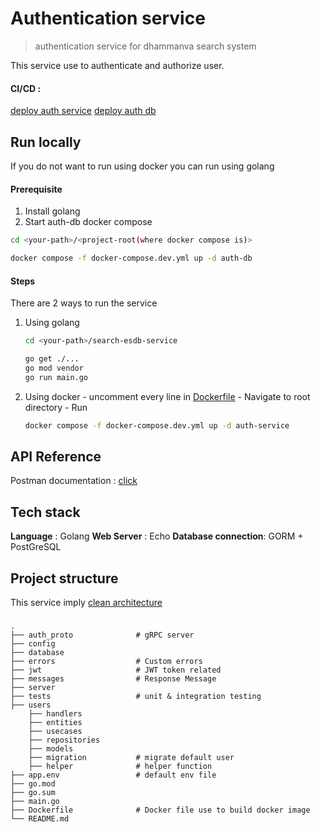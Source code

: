 # Authentication service 
> authentication service for dhammanva search system

This service use to authenticate and authorize user.

#### CI/CD : 
[deploy auth service](../.github/workflows/auth-deploy.yml)
[deploy auth db](../.github/workflows/auth-db.yml)

## Run locally 
If you do not want to run using docker you can run using golang

#### Prerequisite 

1. Install golang 
2. Start auth-db docker compose
``` bash
cd <your-path>/<project-root(where docker compose is)>
```
``` bash
docker compose -f docker-compose.dev.yml up -d auth-db
```

#### Steps
There are 2 ways to run the service 
  1. Using golang 
      ``` bash
      cd <your-path>/search-esdb-service
      ```
      ```bash
      go get ./...
      go mod vendor
      go run main.go 
      ```
  2. Using docker
    - uncomment every line in [Dockerfile](./Dockerfile)
    - Navigate to root directory
    - Run
      ```bash
      docker compose -f docker-compose.dev.yml up -d auth-service 
      ```

## API Reference
Postman documentation : [click](https://documenter.getpostman.com/view/14178897/2s9YsFFaVj)

## Tech stack 
**Language** : Golang
**Web Server** : Echo
**Database connection**: GORM + PostGreSQL

## Project structure
This service imply [clean architecture](https://blog.cleancoder.com/uncle-bob/2012/08/13/the-clean-architecture.html)
### 

    .
    ├── auth_proto              # gRPC server      
    ├── config            
    ├── database                    
    ├── errors                  # Custom errors
    ├── jwt                     # JWT token related
    ├── messages                # Response Message
    ├── server                     
    ├── tests                   # unit & integration testing  
    ├── users
        ├── handlers           
        ├── entities
        ├── usecases
        ├── repositories
        ├── models
        ├── migration           # migrate default user
        ├── helper              # helper function  
    ├── app.env                 # default env file
    ├── go.mod               
    ├── go.sum               
    ├── main.go              
    ├── Dockerfile              # Docker file use to build docker image
    └── README.md
